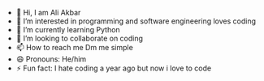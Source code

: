 - 👋 Hi, I am Ali Akbar
- 👀 I’m interested in programming and software engineering loves coding
- 🌱 I’m currently learning Python
- 💞️ I’m looking to collaborate on coding
- 📫 How to reach me Dm me simple
- 😄 Pronouns: He/him
- ⚡ Fun fact: I hate coding a year ago but now i love to code

<!---
AliAkbar1101/AliAkbar1101 is a ✨ special ✨ repository because its `README.md` (this file) appears on your GitHub profile.
You can click the Preview link to take a look at your changes.
--->
